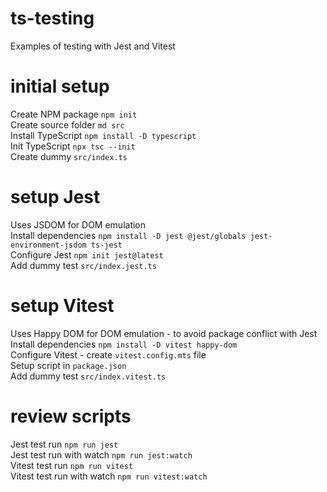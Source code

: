 # ts-testing
Examples of testing with Jest and Vitest

# initial setup
Create NPM package `npm init`  
Create source folder `md src`  
Install TypeScript `npm install -D typescript`  
Init TypeScript `npx tsc --init`  
Create dummy `src/index.ts`  

# setup Jest
Uses JSDOM for DOM emulation  
Install dependencies `npm install -D jest @jest/globals jest-environment-jsdom ts-jest`  
Configure Jest `npm init jest@latest`  
Add dummy test `src/index.jest.ts`  

# setup Vitest
Uses Happy DOM for DOM emulation - to avoid package conflict with Jest  
Install dependencies `npm install -D vitest happy-dom`  
Configure Vitest - create `vitest.config.mts` file  
Setup script in `package.json`  
Add dummy test `src/index.vitest.ts`  

# review scripts
Jest test run `npm run jest`  
Jest test run with watch `npm run jest:watch`  
Vitest test run `npm run vitest`  
Vitest test run with watch `npm run vitest:watch`  




